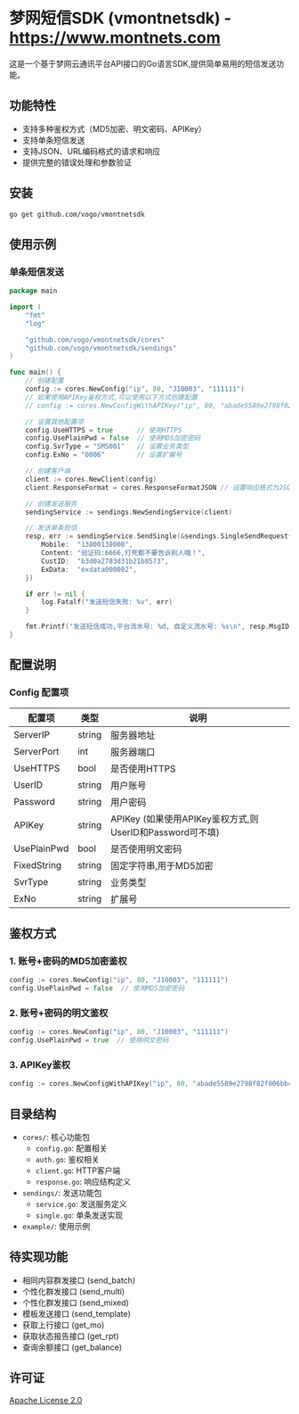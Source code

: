 # 梦网短信SDK (vmontnetsdk) - https://www.montnets.com

这是一个基于梦网云通讯平台API接口的Go语言SDK,提供简单易用的短信发送功能。

## 功能特性

- 支持多种鉴权方式（MD5加密、明文密码、APIKey）
- 支持单条短信发送
- 支持JSON、URL编码格式的请求和响应
- 提供完整的错误处理和参数验证

## 安装

```bash
go get github.com/vogo/vmontnetsdk
```

## 使用示例

### 单条短信发送

```go
package main

import (
	"fmt"
	"log"

	"github.com/vogo/vmontnetsdk/cores"
	"github.com/vogo/vmontnetsdk/sendings"
)

func main() {
	// 创建配置
	config := cores.NewConfig("ip", 80, "J10003", "111111")
	// 如果使用APIKey鉴权方式,可以使用以下方式创建配置
	// config := cores.NewConfigWithAPIKey("ip", 80, "abade5589e2798f82f006bbc36d269ce")

	// 设置其他配置项
	config.UseHTTPS = true      // 使用HTTPS
	config.UsePlainPwd = false  // 使用MD5加密密码
	config.SvrType = "SMS001"   // 设置业务类型
	config.ExNo = "0006"        // 设置扩展号

	// 创建客户端
	client := cores.NewClient(config)
	client.ResponseFormat = cores.ResponseFormatJSON // 设置响应格式为JSON

	// 创建发送服务
	sendingService := sendings.NewSendingService(client)

	// 发送单条短信
	resp, err := sendingService.SendSingle(&sendings.SingleSendRequest{
		Mobile:  "13800138000",
		Content: "验证码:6666,打死都不要告诉别人哦！",
		CustID:  "b3d0a2783d31b21b8573",
		ExData:  "exdata000002",
	})

	if err != nil {
		log.Fatalf("发送短信失败: %v", err)
	}

	fmt.Printf("发送短信成功,平台流水号: %d, 自定义流水号: %s\n", resp.MsgID, resp.CustID)
}
```

## 配置说明

### Config 配置项

| 配置项 | 类型 | 说明 |
| --- | --- | --- |
| ServerIP | string | 服务器地址 |
| ServerPort | int | 服务器端口 |
| UseHTTPS | bool | 是否使用HTTPS |
| UserID | string | 用户账号 |
| Password | string | 用户密码 |
| APIKey | string | APIKey (如果使用APIKey鉴权方式,则UserID和Password可不填) |
| UsePlainPwd | bool | 是否使用明文密码 |
| FixedString | string | 固定字符串,用于MD5加密 |
| SvrType | string | 业务类型 |
| ExNo | string | 扩展号 |

## 鉴权方式

### 1. 账号+密码的MD5加密鉴权

```go
config := cores.NewConfig("ip", 80, "J10003", "111111")
config.UsePlainPwd = false  // 使用MD5加密密码
```

### 2. 账号+密码的明文鉴权

```go
config := cores.NewConfig("ip", 80, "J10003", "111111")
config.UsePlainPwd = true  // 使用明文密码
```

### 3. APIKey鉴权

```go
config := cores.NewConfigWithAPIKey("ip", 80, "abade5589e2798f82f006bbc36d269ce")
```

## 目录结构

- `cores/`: 核心功能包
  - `config.go`: 配置相关
  - `auth.go`: 鉴权相关
  - `client.go`: HTTP客户端
  - `response.go`: 响应结构定义
- `sendings/`: 发送功能包
  - `service.go`: 发送服务定义
  - `single.go`: 单条发送实现
- `example/`: 使用示例

## 待实现功能

- 相同内容群发接口 (send_batch)
- 个性化群发接口 (send_multi)
- 个性化群发接口 (send_mixed)
- 模板发送接口 (send_template)
- 获取上行接口 (get_mo)
- 获取状态报告接口 (get_rpt)
- 查询余额接口 (get_balance)

## 许可证

[Apache License 2.0](LICENSE)